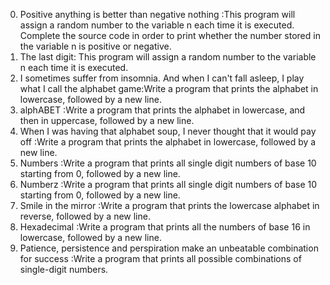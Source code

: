 0. Positive anything is better than negative nothing :This program will assign a random number to the variable n each time it is executed. Complete the source code in order to print whether the number stored in the variable n is positive or negative.
1. The last digit: This program will assign a random number to the variable n each time it is executed.
2. I sometimes suffer from insomnia. And when I can't fall asleep, I play what I call the alphabet game:Write a program that prints the alphabet in lowercase, followed by a new line.
3. alphABET :Write a program that prints the alphabet in lowercase, and then in uppercase, followed by a new line.
4. When I was having that alphabet soup, I never thought that it would pay off :Write a program that prints the alphabet in lowercase, followed by a new line.
5. Numbers :Write a program that prints all single digit numbers of base 10 starting from 0, followed by a new line.
6. Numberz :Write a program that prints all single digit numbers of base 10 starting from 0, followed by a new line.
7. Smile in the mirror :Write a program that prints the lowercase alphabet in reverse, followed by a new line.
8. Hexadecimal :Write a program that prints all the numbers of base 16 in lowercase, followed by a new line.
9. Patience, persistence and perspiration make an unbeatable combination for success :Write a program that prints all possible combinations of single-digit numbers.
